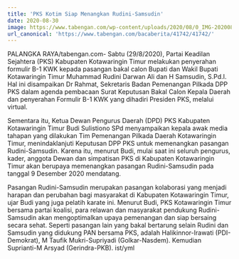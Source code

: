 ```yaml
---
title: 'PKS Kotim Siap Menangkan Rudini-Samsudin'
date: 2020-08-30
image: https://www.tabengan.com/wp-content/uploads/2020/08/0_IMG-20200829-WA0011.jpg
url_canonical: 'https://www.tabengan.com/bacaberita/41742/41742/'
---
```


PALANGKA RAYA/tabengan.com- Sabtu (29/8/2020), Partai Keadilan Sejahtera (PKS) Kabupaten Kotawaringin Timur melakukan penyerahan formulir B-1 KWK kepada pasangan bakal calon Bupati dan Wakil Bupati Kotawaringin Timur Muhammad Rudini Darwan Ali dan H Samsudin, S.Pd.I. Hal ini disampaikan Dr Rahmat, Sekretaris Badan Pemenangan Pilkada DPP PKS dalam agenda pembacaan Surat Keputusan Bakal Calon Kepala Daerah dan penyerahan Formulir B-1 KWK yang dihadiri Presiden PKS, melalui virtual.

Sementara itu, Ketua Dewan Pengurus Daerah (DPD) PKS Kabupaten Kotawaringin Timur Budi Sulistiono SPd menyampaikan kepala awak media tahapan yang dilakukan Tim Pemenangan Pilkada Daerah Kotawaringin Timur, menindaklanjuti Keputusan DPP PKS untuk memenangkan pasangan Rudini-Samsudin. Karena itu, menurut Budi, mulai saat ini seluruh pengurus, kader, anggota Dewan dan simpatisan PKS di Kabupaten Kotawaringin Timur akan berupaya memenangkan pasangan Rudini-Samsudin pada tanggal 9 Desember 2020 mendatang.

Pasangan Rudini-Samsudin merupakan pasangan kolaborasi yang menjadi harapan dan perubahan bagi masyarakat di Kabupaten Kotawaringin Timur, ujar Budi yang juga pelatih karate ini.
Menurut Budi, PKS Kotawaringin Timur bersama partai koalisi, para relawan dan masyarakat pendukung Rudini-Samsudin akan mengoptimalkan upaya pemenangan dan siap bersaing secara sehat. Seperti pasangan lain yang bakal bertarung selain Rudini dan Samsudin yang didukung PAN bersama PKS, adalah Halikinnor-Irawati (PDI-Demokrat), M Taufik Mukri-Supriyadi (Golkar-Nasdem). Kemudian Suprianti-M Arsyad (Gerindra-PKB). ist/yml
